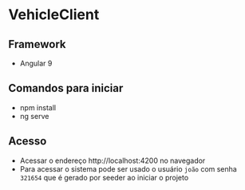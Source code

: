 # VehicleClient
## Framework
- Angular 9

## Comandos para iniciar
 - npm install
 - ng serve
 
## Acesso
 - Acessar o endereço http://localhost:4200 no navegador
 - Para acessar o sistema pode ser usado o usuário `joão` com senha `321654` que é gerado por seeder ao iniciar o projeto